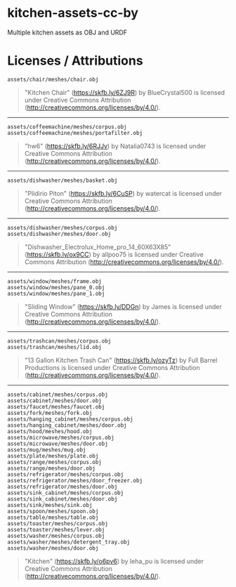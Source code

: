 # kitchen-assets-cc-by
Multiple kitchen assets as OBJ and URDF


# Licenses / Attributions

```
assets/chair/meshes/chair.obj
```
> "Kitchen Chair" (https://skfb.ly/6ZJ9R) by BlueCrystal500 is licensed under Creative Commons Attribution (http://creativecommons.org/licenses/by/4.0/).
---
```
assets/coffeemachine/meshes/corpus.obj
assets/coffeemachine/meshes/portafilter.obj
```
> "hw6" (https://skfb.ly/6RJJv) by Natalia0743 is licensed under Creative Commons Attribution (http://creativecommons.org/licenses/by/4.0/).
---
```
assets/dishwasher/meshes/basket.obj
```
> "Plidirio Piton" (https://skfb.ly/6CuSP) by watercat is licensed under Creative Commons Attribution (http://creativecommons.org/licenses/by/4.0/).
---
```
assets/dishwasher/meshes/corpus.obj
assets/dishwasher/meshes/door.obj
```
> "Dishwasher_Electrolux_Home_pro_14_60X63X85" (https://skfb.ly/ox9CC) by allpoo75 is licensed under Creative Commons Attribution (http://creativecommons.org/licenses/by/4.0/).
---
```
assets/window/meshes/frame.obj
assets/window/meshes/pane_0.obj
assets/window/meshes/pane_1.obj
```
> "Sliding Window" (https://skfb.ly/DDGn) by James is licensed under Creative Commons Attribution (http://creativecommons.org/licenses/by/4.0/).
---
```
assets/trashcan/meshes/corpus.obj
assets/trashcan/meshes/lid.obj
```
> "13 Gallon Kitchen Trash Can" (https://skfb.ly/ozyTz) by Full Barrel Productions is licensed under Creative Commons Attribution (http://creativecommons.org/licenses/by/4.0/).
---
```
assets/cabinet/meshes/corpus.obj
assets/cabinet/meshes/door.obj
assets/faucet/meshes/faucet.obj
assets/fork/meshes/fork.obj
assets/hanging_cabinet/meshes/corpus.obj
assets/hanging_cabinet/meshes/door.obj
assets/hood/meshes/hood.obj
assets/microwave/meshes/corpus.obj
assets/microwave/meshes/door.obj
assets/mug/meshes/mug.obj
assets/plate/meshes/plate.obj
assets/range/meshes/corpus.obj
assets/range/meshes/door.obj
assets/refrigerator/meshes/corpus.obj
assets/refrigerator/meshes/door_freezer.obj
assets/refrigerator/meshes/door.obj
assets/sink_cabinet/meshes/corpus.obj
assets/sink_cabinet/meshes/door.obj
assets/sink/meshes/sink.obj
assets/spoon/meshes/spoon.obj
assets/table/meshes/table.obj
assets/toaster/meshes/corpus.obj
assets/toaster/meshes/lever.obj
assets/washer/meshes/corpus.obj
assets/washer/meshes/detergent_tray.obj
assets/washer/meshes/door.obj
```
> "Kitchen" (https://skfb.ly/o6pv6) by leha_pu is licensed under Creative Commons Attribution (http://creativecommons.org/licenses/by/4.0/).
